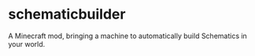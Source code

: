 # schematicbuilder
A Minecraft mod, bringing a machine to automatically build Schematics in your world.
